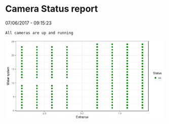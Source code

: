 Camera Status report
================
07/06/2017 - 09:15:23

    All cameras are up and running

![](camreport_files/figure-markdown_github/unnamed-chunk-2-1.png)

